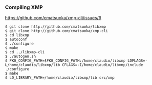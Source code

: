 ### Compiling XMP

https://github.com/cmatsuoka/xmp-cli/issues/9

	$ git clone http://github.com/cmatsuoka/libxmp
	$ git clone http://github.com/cmatsuoka/xmp-cli
	$ cd libxmp
	$ autoconf
	$ ./configure
	$ make
	$ cd ../libxmp-cli
	$ ./autogen.sh
	$ PKG_CONFIG_PATH=$PKG_CONFIG_PATH:/home/claudio/libxmp LDFLAGS=-L/home/claudio/libxmp/lib CFLAGS=-I/home/claudio/libxmp/include ./configure
	$ make
	$ LD_LIBRARY_PATH=/home/claudio/libxmp/lib src/xmp

